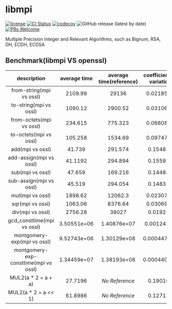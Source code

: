 # libmpi

[![license](https://img.shields.io/badge/license-Apache-brightgreen.svg?style=flat)](https://github.com/vxfury/libmpi/blob/master/LICENSE)
[![CI Status](https://github.com/vxfury/libmpi/workflows/ci/badge.svg)](https://github.com/vxfury/libmpi/actions)
[![codecov](https://codecov.io/gh/vxfury/libmpi/branch/main/graph/badge.svg?token=5IfLTTEcnF)](https://codecov.io/gh/vxfury/libmpi)
![GitHub release (latest by date)](https://img.shields.io/github/v/release/vxfury/libmpi?color=red&label=release)
[![PRs Welcome](https://img.shields.io/badge/PRs-welcome-brightgreen.svg)](https://github.com/vxfury/libmpi/pulls)

Multiple Precision Integer and Relevant Algorithms, such as Bignum, RSA, DH, ECDH, ECDSA
## Benchmark(libmpi VS openssl)

|              description              | average time | average time(reference) | coefficient of variation | perfermance ratio |
| :-: | :-: | :-: | :-: | :-: |
|       from-string(mpi vs ossl)        |   2109.99    |          29136          |        0.0218565         |      <span style="color:#008000;font-weight:bold;text-decoration:blink;">13.8086</span>      |
|        to-string(mpi vs ossl)         |   1090.12    |         2900.52         |        0.0310607         |      <span style="color:#008000;font-weight:bold;">2.66074</span>      |
|       from-octets(mpi vs ossl)        |   234.615    |         775.323         |        0.0660814         |      <span style="color:#008000;font-weight:bold;">3.30466</span>      |
|        to-octets(mpi vs ossl)         |   105.258    |         1534.69         |        0.0974715         |      <span style="color:#008000;font-weight:bold;text-decoration:blink;">14.5803</span>      |
|           add(mpi vs ossl)            |    41.739    |         291.574         |         0.154812         |      <span style="color:#008000;font-weight:bold;text-decoration:blink;">6.98564</span>      |
|        add-assign(mpi vs ossl)        |   41.1192    |         294.894         |         0.155973         |      <span style="color:#008000;font-weight:bold;text-decoration:blink;">7.17168</span>      |
|           sub(mpi vs ossl)            |    47.659    |         169.216         |         0.144881         |      <span style="color:#008000;font-weight:bold;">3.55057</span>      |
|        sub-assign(mpi vs ossl)        |    45.519    |         294.054         |         0.148319         |      <span style="color:#008000;font-weight:bold;text-decoration:blink;">6.46002</span>      |
|           mul(mpi vs ossl)            |   1898.62    |         12062.3         |        0.0230759         |      <span style="color:#008000;font-weight:bold;text-decoration:blink;">6.35319</span>      |
|           sqr(mpi vs ossl)            |   1063.06    |         8376.64         |        0.0306988         |      <span style="color:#008000;font-weight:bold;text-decoration:blink;">7.87976</span>      |
|           div(mpi vs ossl)            |   2756.28    |          38027          |         0.019224         |      <span style="color:#008000;font-weight:bold;text-decoration:blink;">13.7965</span>      |
|      gcd_consttime(mpi vs ossl)       | 3.50551e+06  |       1.40876e+07       |        0.00124217        |      <span style="color:#008000;font-weight:bold;">4.01871</span>      |
|      montgomery-exp(mpi vs ossl)      | 9.52743e+06  |       1.30129e+08       |       0.000447768        |      <span style="color:#008000;font-weight:bold;text-decoration:blink;">13.6584</span>      |
| montgomery-exp-consttime(mpi vs ossl) | 1.34459e+07  |       1.38193e+08       |       0.000440759        |      <span style="color:#008000;font-weight:bold;text-decoration:blink;">10.2777</span>      |
|          MUL2(a * 2 = a + a)          |   27.7196    |      <span style="font-style:italic;">No Reference</span>       |         0.190105         |        N/A        |
|         MUL2(a * 2 = a << 1)          |   61.8986    |      <span style="font-style:italic;">No Reference</span>       |         0.127133         |        N/A        |
